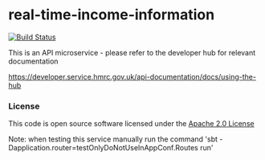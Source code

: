 # real-time-income-information

[![Build Status](https://travis-ci.org/hmrc/real-time-income-information.svg)](https://travis-ci.org/hmrc/real-time-income-information)

This is an API microservice - please refer to the developer hub for relevant documentation

https://developer.service.hmrc.gov.uk/api-documentation/docs/using-the-hub

### License

This code is open source software licensed under the [Apache 2.0 License]("http://www.apache.org/licenses/LICENSE-2.0.html")

Note: when testing this service manually run the command 'sbt -Dapplication.router=testOnlyDoNotUseInAppConf.Routes run'
